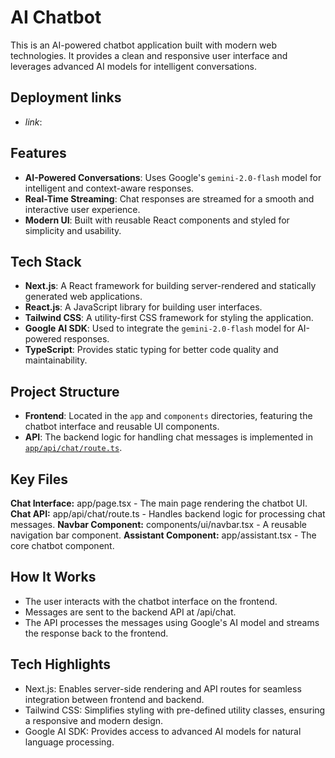 # AI Chatbot

This is an AI-powered chatbot application built with modern web technologies. It provides a clean and responsive user interface and leverages advanced AI models for intelligent conversations.

## Deployment links

- *link*:

## Features

- **AI-Powered Conversations**: Uses Google's `gemini-2.0-flash` model for intelligent and context-aware responses.
- **Real-Time Streaming**: Chat responses are streamed for a smooth and interactive user experience.
- **Modern UI**: Built with reusable React components and styled for simplicity and usability.

## Tech Stack

- **Next.js**: A React framework for building server-rendered and statically generated web applications.
- **React.js**: A JavaScript library for building user interfaces.
- **Tailwind CSS**: A utility-first CSS framework for styling the application.
- **Google AI SDK**: Used to integrate the `gemini-2.0-flash` model for AI-powered responses.
- **TypeScript**: Provides static typing for better code quality and maintainability.

## Project Structure

- **Frontend**: Located in the `app` and `components` directories, featuring the chatbot interface and reusable UI components.
- **API**: The backend logic for handling chat messages is implemented in [`app/api/chat/route.ts`](app/api/chat/route.ts).



## Key Files
**Chat Interface:**  app/page.tsx - The main page rendering the chatbot UI.
**Chat API:**  app/api/chat/route.ts - Handles backend logic for processing chat messages.
**Navbar Component:**  components/ui/navbar.tsx - A reusable navigation bar component.
**Assistant Component:**     app/assistant.tsx - The core chatbot component.


## How It Works
- The user interacts with the chatbot interface on the frontend.
- Messages are sent to the backend API at /api/chat.
- The API processes the messages using Google's AI model and streams the response back to the frontend.


## Tech Highlights
- Next.js: Enables server-side rendering and API routes for seamless integration between frontend and backend.
- Tailwind CSS: Simplifies styling with pre-defined utility classes, ensuring a responsive and modern design.
- Google AI SDK: Provides access to advanced AI models for natural language processing.
